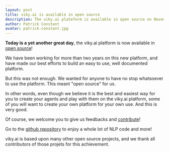 ```yaml
---
layout: post
title: viky.ai is available in open source
description: The viky.ai plateform is available in open source on November, 29th 2019.
author: Patrick Constant
avatar: patrick-constant.jpg
---
```


**Today is a yet another great day**, the viky.ai platform is now available in [open source](/open-source/)!

We have been working for more than two years on this new platform, and have made our best efforts to build an easy to use, well documented platform.

But this was not enough. We wanted for anyone to have no stop whatsoever to use the platform. This meant "open source" for us.

<!--keep reading-->

In other words, even though we believe it is the best and easiest way for you to create your agents and play with them on the viky.ai platform, some of you will want to create your own platform for your own use. And this is very good.

Of course, we welcome you to give us feedbacks and [contribute](https://github.com/viky-ai/viky-ai/blob/master/CONTRIBUTING.md)!

Go to the [github repository](https://github.com/viky-ai) to enjoy a whole lot of NLP code and more!

viky.ai is based upon many other open source projects, and we thank all contributors of those projets for this achievement.


